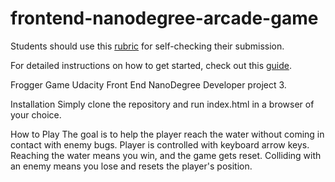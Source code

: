 frontend-nanodegree-arcade-game
===============================

Students should use this [rubric](https://www.udacity.com/course/viewer/#!/c-nd001/l-2696458597/m-2687128535) for self-checking their submission.

For detailed instructions on how to get started, check out this [guide](https://docs.google.com/document/d/1v01aScPjSWCCWQLIpFqvg3-vXLH2e8_SZQKC8jNO0Dc/pub?embedded=true).

Frogger Game
 Udacity Front End NanoDegree Developer project 3.

Installation
Simply clone the repository and run index.html in a browser of your choice.

How to Play
The goal is to help the player reach the water without coming in contact with enemy bugs.
Player is controlled with keyboard arrow keys.
Reaching the water means you win, and the game gets reset.
Colliding with an enemy means you lose and resets the player's position.